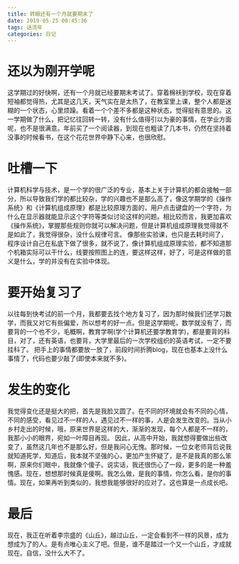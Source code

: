 ```yaml
---
title: 转眼还有一个月就要期末了
date: 2019-05-25 00:45:36
tags: 话流年
categories: 日记
---
```

# 还以为刚开学呢
这学期过的好快啊，还有一个月就已经要期末考试了。穿着棉袄到学校，现在穿着短袖都觉得热，尤其是这几天，天气实在是太热了，在教室里上课，整个人都是迷糊的一个状态，心里烦躁。看着一个个差不多都是这种状态，觉得挺有意思的。这一学期做了什么，把记忆往回转一转，没有什么值得引以为豪的事情，在学业方面呢，也不是很满意。年前买了一个阅读器，到现在也粗读了几本书，仍然在坚持着没事的时候看书，在这个花花世界中静下心来，也很欣慰。
# 吐槽一下
计算机科学与技术，是一个学的很广泛的专业，基本上关于计算机的都会接触一部分，所以导致我们学的都比较杂，学的兴趣也不是那么高了，像这学期学的《操作系统》和《计算机组成原理》都是比较原理方面的，用户点击键盘的一个字符，为什么在显示器就能显示这个字符等类似讨论这样的问题。相比较而言，我更加喜欢《操作系统》，掌握那些规则你就可以解决问题，但是计算机组成原理我觉得就不是如此了，我觉得很杂，没什么规律可言。
像那些实验课，也只是去耗时间了，程序设计自己在私底下做了很多，就不说了，像计算机组成原理实验，都不知道那个机箱实际可以干什么，线要按照图上的连，要这样这样，好了，可是这样做的意义是什么，学的并没有在实验中体现。
# 要开始复习了
以往每到快考试的前一个月，我都要去找个地方复习了，因为那时候我们还学习数学，而我又对它有些偏爱，所以想考的好一点。但是这学期呢，数学就没有了，而要背的一个也不少，毛概啊，教育学啊(学个计算机还要学教育学)，都是要背的科目，对了，还有英语，也要背，大学里最后的一次学校组织的英语考试，一定不要挂科了。
把手上的事情都要放一放了，前段时间折腾blog，现在也基本上没什么事情了，代码也要少敲了(即使本来就不多)。
# 发生的变化
我觉得变化还是挺大的把，首先是我脸又圆了。在不同的环境就会有不同的心情，不同的感受，看见过不一样的人，遇见过不一样的事，人是会发生改变的。当从小乡村走出的时候，哦，原来世界是这样的大，渐渐的发现，每个人都是不一样的，我那小小的眼界，宛如一叶障目再现。
因此，从高中开始，我就想得要做出些改变了，虽然这几年也不是那么好，但是我问心无愧。那时候，一位女老师背后说我就知道死学，知道后，我本就不坚强的心，更加产生怀疑了，是不是我真的那么笨啊，原来你们眼中，我就像个傻子。说实话，我还很伤心了一段，更多的是一种羞愧感。现在，想想那时候真是傻啊。我怎么做，是我的事情，你怎么看，是你的事情。现在，如果再听到类似的，我想我能够很好的应对了。这也算是一点成长吧。
# 最后
现在，我正在听着李宗盛的《山丘》，越过山丘，一定会看到不一样的风景，成为想成为了的人。是有点唯心主义了吧。但是，谁不是踏过一个又一个山丘，才成就现在。自信，没什么大不了。
